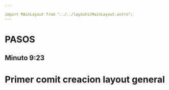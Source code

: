 ```yaml
---

import MAinLayout from "../../layouts/MainLayout.astro";
---
```


<MAinLayout>
    <h1>PASOS</h1>
</MAinLayout>

## Minuto 9:23
# Primer comit creacion layout general


